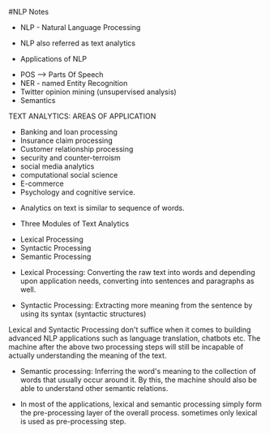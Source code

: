 #NLP Notes
* NLP - Natural Language Processing
* NLP also referred as text analytics

* Applications of NLP
- POS --> Parts Of Speech
- NER - named Entity Recognition
- Twitter opinion mining (unsupervised analysis)
- Semantics

TEXT ANALYTICS: AREAS OF APPLICATION
- Banking and loan processing
- Insurance claim processing
- Customer relationship processing
- security and counter-terroism
- social media analytics
- computational social science
- E-commerce
- Psychology and cognitive service.

* Analytics on text is similar to sequence of words.

* Three Modules of Text Analytics
 - Lexical Processing
 - Syntactic Processing
 - Semantic Processing

* Lexical Processing: Converting the raw text into words and depending upon application needs, converting into sentences and paragraphs as well.

* Syntactic Processing: Extracting more meaning from the sentence by using its syntax (syntactic structures)

Lexical and Syntactic Processing don't suffice when it comes to building advanced NLP applications such as language translation, chatbots etc. The machine after the above two processing steps will still be incapable of actually understanding the meaning of the text.

- Semantic processing: Inferring the word's meaning to the collection of words that usually occur around it. By this, the machine should also be able to understand other semantic relations.

 - In most of the applications, lexical and semantic processing simply form the pre-processing layer of the overall process. sometimes only lexical is used as pre-processing step.


